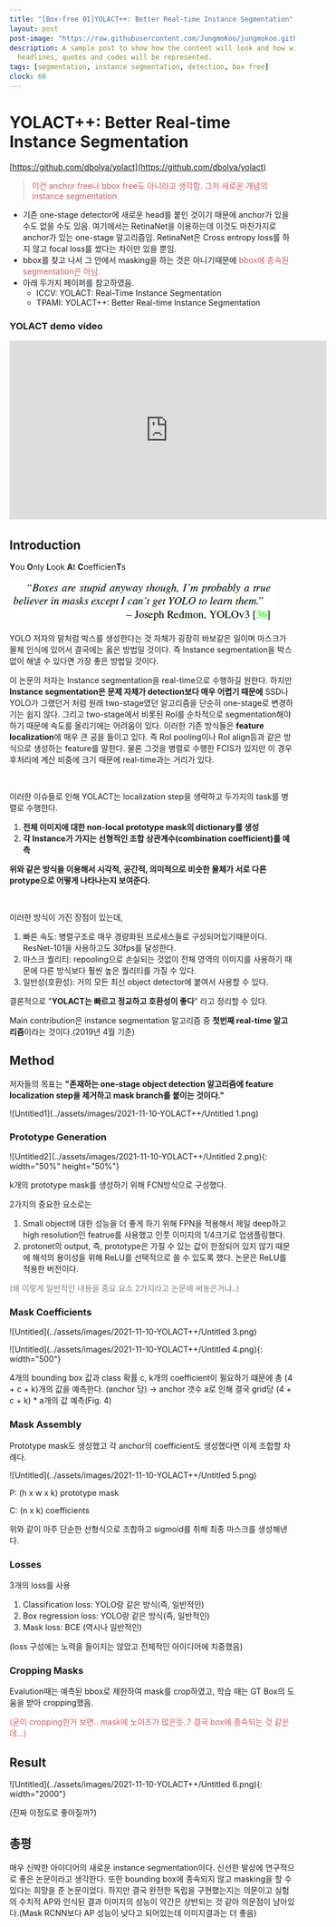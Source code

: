 ```yaml
---
title: "[Box-free 01]YOLACT++: Better Real-time Instance Segmentation"
layout: post
post-image: "https://raw.githubusercontent.com/JungmoKoo/jungmokoo.github.io/master/assets/images/yolact%2B%2B.jpeg"
description: A sample post to show how the content will look and how will different
  headlines, quotes and codes will be represented.
tags: [segmentation, instance segmentation, detection, box free]
clock: 60
---
```


# YOLACT++: Better Real-time Instance Segmentation

[https://github.com/dbolya/yolact](https://github.com/dbolya/yolact)

> <p style="color:indianred">이건 anchor free나 bbox free도 아니라고 생각함. 그저 새로운 개념의 instance segmentation.</p>

* 기존 one-stage detector에 새로운 head를 붙인 것이기 때문에 anchor가 있을 수도 없을 수도 있음. 여기에서는 RetinaNet을 이용하는데 이것도 마찬가지로 anchor가 있는 one-stage 알고리즘임. RetinaNet은 Cross entropy loss를 하지 않고 focal loss를 썼다는 차이만 있을 뿐임.
* bbox를 찾고 나서 그 안에서 masking을 하는 것은 아니기때문에 <span style="color:indianred">bbox에 종속된 segmentation은 아님.</span>
* 아래 두가지 페이퍼를 참고하였음.<br>
  * ICCV: YOLACT: Real-Time Instance Segmentation
  * TPAMI: YOLACT++: Better Real-time Instance Segmentation

### YOLACT demo video

<iframe width="560" height="315" src="https://www.youtube.com/embed/0pMfmo8qfpQ" title="YouTube video player" frameborder="0" allow="accelerometer; autoplay; clipboard-write; encrypted-media; gyroscope; picture-in-picture" allowfullscreen></iframe>

## Introduction
    
**Y**ou **O**nly **L**ook **A**t **C**oefficien**T**s

![Untitled](../assets/images/2021-11-10-YOLACT++/Untitled.png)

YOLO 저자의 말처럼 박스를 생성한다는 것 자체가 굉장히 바보같은 일이며 마스크가 물체 인식에 있어서 결국에는 옳은 방법일 것이다. 즉 Instance segmentation을 박스없이 해낼 수 있다면 가장 좋은 방법일 것이다.

이 논문의 저자는 Instance segmentation을 real-time으로 수행하길 원한다. 하지만 **Instance segmentation은 문제 자체가 detection보다 매우 어렵기 때문에** SSD나 YOLO가 그랬던거 처럼 원래 two-stage였던 알고리즘을 단순히 one-stage로 변경하기는 쉽지 않다. 그리고 two-stage에서 비롯된 RoI를 순차적으로 segmentation해야 하기 때문에 속도를 올리기에는 어려움이 있다. 이러한 기존 방식들은 **feature localization**에 매우 큰 공을 들이고 있다. 즉 RoI pooling이나 RoI align등과 같은 방식으로 생성하는 feature를 말한다. 물론 그것을 병렬로 수행한 FCIS가 있지만 이 경우 후처리에 계산 비중에 크기 때문에 real-time과는 거리가 있다.

<br>                         

이러한 이슈들로 인해 YOLACT는 localization step을 생략하고 두가지의 task를 병렬로 수행한다.<br>
1. **전체 이미지에 대한 non-local prototype mask의 dictionary를 생성**
2. **각 Instance가 가지는 선형적인 조합 상관계수(combination coefficient)를 예측**

**위와 같은 방식을 이용해서 시각적, 공간적, 의미적으로 비슷한 물체가 서로 다른 protype으로 어떻게 나타나는지 보여준다.**
                         
<br>

이러한 방식이 가진 장점이 있는데,<br>    
1. 빠른 속도: 병렬구조로 매우 경량화된 프로세스들로 구성되어있기때문이다. ResNet-101을 사용하고도 30fps를 달성한다.
2. 마스크 퀄리티: repooling으로 손실되는 것없이 전체 영역의 이미지를 사용하기 때문에 다른 방식보다 훨씬 높은 퀄리티를 가질 수 있다.
3. 일반성(호환성): 거의 모든 최신 object detector에 붙여서 사용할 수 있다.

결론적으로  "**YOLACT는 빠르고 정교하고 호환성이 좋다**" 라고 정리할 수 있다.

Main contribution은 instance segmentation 알고리즘 중 **첫번째 real-time 알고리즘**이라는 것이다.(2019년 4월 기준)
    

## Method
    
저자들의 목표는 **"존재하는 one-stage object detection 알고리즘에 feature localization step을 제거하고 mask branch를 붙이는 것이다."**

![Untitled1](../assets/images/2021-11-10-YOLACT++/Untitled 1.png)

### Prototype Generation

![Untitled2](../assets/images/2021-11-10-YOLACT++/Untitled 2.png){: width="50%" height="50%"}
  
k개의 prototype mask를 생성하기 위해 FCN방식으로 구성했다.
  
2가지의 중요한 요소로는
  
1. Small object에 대한 성능을 더 좋게 하기 위해 FPN을 적용해서 제일 deep하고 high resolution인 featrue를 사용했고 인풋 이미지의 1/4크기로 업샘플링했다.
2. protonet의 output, 즉, prototype은 가질 수 있는 값이 한정되어 있지 않기 때문에 해석의 용이성을 위해 ReLU를 선택적으로 쓸 수 있도록 했다. 논문은 ReLU를 적용한 버전이다.

<p style="color:grey">(왜 이렇게 일반적인 내용을 중요 요소 2가지라고 논문에 써놓은거냐..)</p>
  
### Mask Coefficients

![Untitled](../assets/images/2021-11-10-YOLACT++/Untitled 3.png)

![Untitled](../assets/images/2021-11-10-YOLACT++/Untitled 4.png){: width="500"}
  
4개의 bounding box 값과 class 확률 c, k개의 coefficient이 필요하기 떄문에 총 (4 + c + k)개의 값을 예측한다. (anchor 당) → anchor 갯수 a로 인해 결국 grid당 (4 + c + k) * a개의 값 예측(Fig. 4)
  
### Mask Assembly
  
Prototype mask도 생성했고 각 anchor의 coefficient도 생성했다면 이제 조합할 차례다.

![Untitled](../assets/images/2021-11-10-YOLACT++/Untitled 5.png)
  
P: (h x w x k) prototype mask
  
C: (n x k) coefficients
  
위와 같이 아주 단순한 선형식으로 조합하고 sigmoid를 취해 최종 마스크를 생성해낸다.

### Losses
  
3개의 loss를 사용
  
1. Classification loss: YOLO랑 같은 방식(즉, 일반적인)
2. Box regression loss: YOLO랑 같은 방식(즉, 일반적인)
3. Mask loss: BCE (역시나 일반적인)

(loss 구성에는 노력을 들이지는 않았고 전체적인 아이디어에 치중했음)
  
### Cropping Masks
  
Evalution때는 예측된 bbox로 제한하여 mask를 crop하였고, 학습 때는 GT Box의 도움을 받아 cropping했음.

<span style="color:indianred">(굳이 cropping한거 보면.. mask에 노이즈가 많은듯..? 결국 box에 종속되는 것 같은데...)</span>
    
## Result

![Untitled](../assets/images/2021-11-10-YOLACT++/Untitled 6.png){: width="2000"}
    
(진짜 이정도로 좋아질까?)
    

## 총평

매우 신박한 아이디어의 새로운 instance segmentation이다. 신선한 발상에 연구적으로 좋은 논문이라고 생각한다. 또한 bounding box에 종속되지 않고 masking을 할 수 있다는 희망을 준 논문이었다. 하지만 결국 완전한 독립을 구현했는지는 의문이고 실험의 수치적 AP와 인식된 결과 이미지의 성능이 약간은 상반되는 것 같아 의문점이 남아있다.(Mask RCNN보다 AP 성능이 낮다고 되어있는데 이미지결과는 더 좋음)
